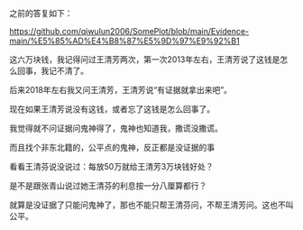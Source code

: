 之前的答复如下：

https://github.com/qiwulun2006/SomePlot/blob/main/Evidence-main/%E5%85%AD%E4%B8%87%E5%9D%97%E9%92%B1

这六万块钱，我记得问过王清芳两次，第一次2013年左右，王清芳说了这钱是怎么回事，我记不清了。

后来2018年左右我又问王清芳，王清芳说“有证据就拿出来吧”。

现在如果王清芳说没有这钱，或者忘了这钱是怎么回事了。

我觉得就不问证据问鬼神得了，鬼神也知道我，撒谎没撒谎。

而且找个非东北籍的，公平点的鬼神，反正都是没证据的事

看看王清芬说没说过：每放50万就给王清芳3万块钱好处？

是不是跟张青山说过她王清芬的利息按一分八厘算都行？

就算是没证据了只能问鬼神了，那也不能只帮王清芬问，不帮王清芳问。这也不叫公平。
